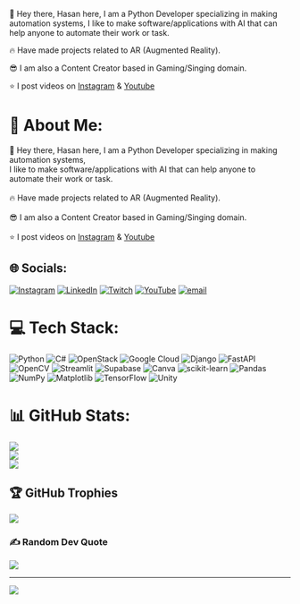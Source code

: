 🙌 Hey there, Hasan here, I am a Python Developer specializing in making automation systems, 
I like to make software/applications with AI that can help anyone to automate their work or task. 

🔥 Have made projects related to AR (Augmented Reality).

😎 I am also a Content Creator based in Gaming/Singing domain.

⭐ I post videos on [Instagram](https://www.instagram.com/axft_08) & [Youtube](https://www.youtube.com/@Axft-08) 

# 💫 About Me:
🙌 Hey there, Hasan here, I am a Python Developer specializing in making automation systems, <br>I like to make software/applications with AI that can help anyone to automate their work or task. <br><br>🔥 Have made projects related to AR (Augmented Reality).<br><br>😎 I am also a Content Creator based in Gaming/Singing domain.<br><br>⭐ I post videos on [Instagram](https://www.instagram.com/axft_08) & [Youtube](https://www.youtube.com/@Axft-08) 


## 🌐 Socials:
[![Instagram](https://img.shields.io/badge/Instagram-%23E4405F.svg?logo=Instagram&logoColor=white)](https://instagram.com/https://www.instagram.com/axft_08) [![LinkedIn](https://img.shields.io/badge/LinkedIn-%230077B5.svg?logo=linkedin&logoColor=white)](https://linkedin.com/in/www.linkedin.com/in/hasan-shaikh-40996535a) [![Twitch](https://img.shields.io/badge/Twitch-%239146FF.svg?logo=Twitch&logoColor=white)](https://twitch.tv/https://www.twitch.tv/axft_0890) [![YouTube](https://img.shields.io/badge/YouTube-%23FF0000.svg?logo=YouTube&logoColor=white)](https://youtube.com/@https://www.youtube.com/@Axft-08) [![email](https://img.shields.io/badge/Email-D14836?logo=gmail&logoColor=white)](mailto:axftbusiness@gmail.com) 

# 💻 Tech Stack:
![Python](https://img.shields.io/badge/python-3670A0?style=for-the-badge&logo=python&logoColor=ffdd54) ![C#](https://img.shields.io/badge/c%23-%23239120.svg?style=for-the-badge&logo=csharp&logoColor=white) ![OpenStack](https://img.shields.io/badge/Openstack-%23f01742.svg?style=for-the-badge&logo=openstack&logoColor=white) ![Google Cloud](https://img.shields.io/badge/GoogleCloud-%234285F4.svg?style=for-the-badge&logo=google-cloud&logoColor=white) ![Django](https://img.shields.io/badge/django-%23092E20.svg?style=for-the-badge&logo=django&logoColor=white) ![FastAPI](https://img.shields.io/badge/FastAPI-005571?style=for-the-badge&logo=fastapi) ![OpenCV](https://img.shields.io/badge/opencv-%23white.svg?style=for-the-badge&logo=opencv&logoColor=white) ![Streamlit](https://img.shields.io/badge/Streamlit-%23FE4B4B.svg?style=for-the-badge&logo=streamlit&logoColor=white) ![Supabase](https://img.shields.io/badge/Supabase-3ECF8E?style=for-the-badge&logo=supabase&logoColor=white) ![Canva](https://img.shields.io/badge/Canva-%2300C4CC.svg?style=for-the-badge&logo=Canva&logoColor=white) ![scikit-learn](https://img.shields.io/badge/scikit--learn-%23F7931E.svg?style=for-the-badge&logo=scikit-learn&logoColor=white) ![Pandas](https://img.shields.io/badge/pandas-%23150458.svg?style=for-the-badge&logo=pandas&logoColor=white) ![NumPy](https://img.shields.io/badge/numpy-%23013243.svg?style=for-the-badge&logo=numpy&logoColor=white) ![Matplotlib](https://img.shields.io/badge/Matplotlib-%23ffffff.svg?style=for-the-badge&logo=Matplotlib&logoColor=black) ![TensorFlow](https://img.shields.io/badge/TensorFlow-%23FF6F00.svg?style=for-the-badge&logo=TensorFlow&logoColor=white) ![Unity](https://img.shields.io/badge/unity-%23000000.svg?style=for-the-badge&logo=unity&logoColor=white)
# 📊 GitHub Stats:
![](https://github-readme-stats.vercel.app/api?username=iamaxft&theme=dark&hide_border=false&include_all_commits=false&count_private=false)<br/>
![](https://nirzak-streak-stats.vercel.app/?user=iamaxft&theme=dark&hide_border=false)<br/>
![](https://github-readme-stats.vercel.app/api/top-langs/?username=iamaxft&theme=dark&hide_border=false&include_all_commits=false&count_private=false&layout=compact)

## 🏆 GitHub Trophies
![](https://github-profile-trophy.vercel.app/?username=iamaxft&theme=radical&no-frame=false&no-bg=true&margin-w=4)

### ✍️ Random Dev Quote
![](https://quotes-github-readme.vercel.app/api?type=horizontal&theme=tokyonight)

---
[![](https://visitcount.itsvg.in/api?id=iamaxft&icon=4&color=0)](https://visitcount.itsvg.in)

<!-- Proudly created with GPRM ( https://gprm.itsvg.in ) -->
